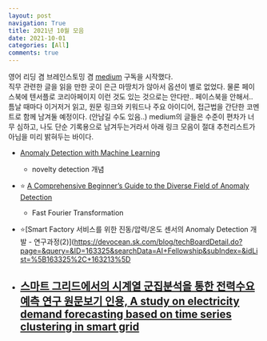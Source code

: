 ```yaml
---
layout: post
navigation: True
title: 2021년 10월 모음
date: 2021-10-01
categories: [All]
comments: true
---
```


영어 리딩 겸 브레인스토밍 겸 [medium](https://medium.com/) 구독을 시작했다.  
직무 관련한 글을 읽을 만한 곳이 은근 마땅치가 않아서 옵션이 별로 없었다. 물론 페이스북에 텐서플로 코리아페이지 이런 것도 있는 것으로는 안다만.. 페이스북을 안해서.. 틈날 때마다 이거저거 읽고, 원문 링크와 키워드나 주요 아이디어, 접근법을 간단한 코멘트로 함께 남겨둘 예정이다. (안남길 수도 있음..) medium의 글들은 수준이 편차가 너무 심하고, 나도 단순 기록용으로 남겨두는거라서 아래 링크 모음이 절대 추천리스트가 아님을 미리 밝혀두는 바이다.


- [Anomaly Detection with Machine Learning](https://medium.com/mlearning-ai/anomaly-detection-with-machine-learning-8fa942fb5adc)
	- novelty detection 개념

- ⭐️ [A Comprehensive Beginner’s Guide to the Diverse Field of Anomaly Detection](https://towardsdatascience.com/a-comprehensive-beginners-guide-to-the-diverse-field-of-anomaly-detection-8c818d153995) 
	- Fast Fourier Transformation
	


- ⭐️[Smart Factory 서비스를 위한 진동/압력/온도 센서의 Anomaly Detection 개발 - 연구과정(2)](https://devocean.sk.com/blog/techBoardDetail.do?page=&query=&ID=163325&searchData=AI+Fellowship&subIndex=&idList=%5B163325%2C+163213%5D

- [스마트 그리드에서의 시계열 군집분석을 통한 전력수요 예측 연구 원문보기 인용, A study on electricity demand forecasting based on time series clustering in smart grid](https://scienceon.kisti.re.kr/commons/util/originalView.do?cn=JAKO201611059007425&oCn=JAKO201611059007425&dbt=JAKO&journal=NJOU00025585)
	- 